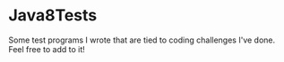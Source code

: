 # Java8Tests

Some test programs I wrote that are tied to coding challenges I've done. Feel free to add to it!


